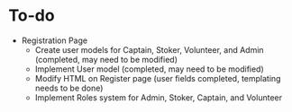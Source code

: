 # To-do

* Registration Page
  * Create user models for Captain, Stoker, Volunteer, and Admin (completed, may need to be modified)
  * Implement User model (completed, may need to be modified)
  * Modify HTML on Register page (user fields completed, templating needs to be done)
  * Implement Roles system for Admin, Stoker, Captain, and Volunteer
  
